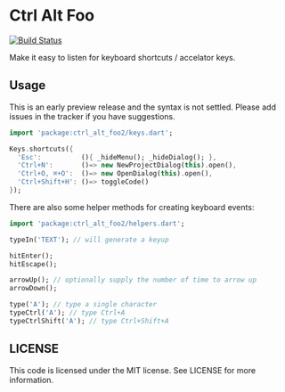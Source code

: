 # Ctrl Alt Foo

[![Build Status](https://drone.io/github.com/dddaisuke/ctrl-alt-foo/status.png)](https://drone.io/github.com/dddaisuke/ctrl-alt-foo/latest)

Make it easy to listen for keyboard shortcuts / accelator keys.

## Usage

This is an early preview release and the syntax is not settled. Please add issues in the tracker if you have suggestions.

````dart
import 'package:ctrl_alt_foo2/keys.dart';

Keys.shortcuts({
  'Esc':          (){ _hideMenu(); _hideDialog(); },
  'Ctrl+N':       ()=> new NewProjectDialog(this).open(),
  'Ctrl+O, ⌘+O':  ()=> new OpenDialog(this).open(),
  'Ctrl+Shift+H': ()=> toggleCode()
});
````

There are also some helper methods for creating keyboard events:

````dart
import 'package:ctrl_alt_foo2/helpers.dart';

typeIn('TEXT'); // will generate a keyup

hitEnter();
hitEscape();

arrowUp(); // optionally supply the number of time to arrow up
arrowDown();

type('A'); // type a single character
typeCtrl('A'); // type Ctrl+A
typeCtrlShift('A'); // type Ctrl+Shift+A
````

## LICENSE

This code is licensed under the MIT license. See LICENSE for more information.
